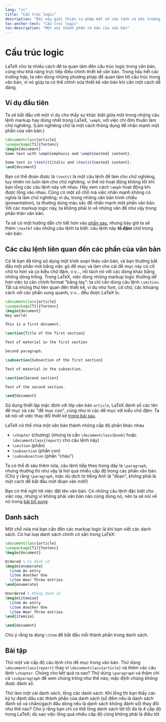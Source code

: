 ```yaml
---
lang: "vi"
title: "Cấu trúc logic"
description: "Bài này giới thiệu cú pháp một số câu lệnh và môi trường thông dụng để thêm một số thành phần logic cơ bản của một văn bản LaTeX."
toc-anchor-text: "Cấu trúc logic"
toc-description: "Một vài thành phần cơ bản của văn bản"
---
```


# Cấu trúc logic

LaTeX cho ta nhiều cách để ta quan tâm đến cấu trúc logic trong văn bản, cũng
như khả năng trực tiếp điều chỉnh thiết kế văn bản. Trong hầu hết các trường
hợp, ta nên dùng những phương pháp để quan tâm tới cấu trúc trong văn bản, vì
nó giúp ta có thể chỉnh sửa thiết kế văn bản khi cần một cách dễ dàng.

## Ví dụ đầu tiên

Ta sẽ bắt đầu với một ví dụ cho thấy sự khác biệt giữa một trong những câu lệnh
markup hay dùng nhất trong LaTeX, `\emph`, với việc chỉ đơn thuần làm chữ
nghiêng. (Làm nghiêng chữ là một cách thông dụng để nhấn mạnh một phần của văn
bản.)

```latex
\documentclass{article}
\usepackage[T1]{fontenc}
\begin{document}
Some text with \emph{emphasis and \emph{nested} content}.

Some text in \textit{italic and \textit{nested} content}.
\end{document}
```

Bạn có thể đoán được là `\textit` là một câu lệnh để làm cho chữ nghiêng, tuy
nhiên nó _luôn_ làm cho chữ nghiêng, vì thế nó hoạt động không tốt khi bạn lồng
các câu lệnh này với nhau. Hãy xem cách `\emph` hoạt động khi được lồng vào
nhau. Cũng có một số chỗ mà việc nhấn mạnh không có nghĩa là làm chữ nghiêng; ví
dụ, trong những văn bản trình chiếu (presentation), ta thường dùng màu sắc để
nhấn mạnh một phần văn bản. Với các markup logic này, ta không phải lo về những
vấn đề như vậy trong phần thân văn bản.

Ta sẽ có một hướng dẫn chi tiết hơn vào [phần sau](lesson-11), nhưng bây giờ ta
sẽ thêm `\textbf` vào những câu lệnh ta biết: câu lệnh này **tô đậm** chữ trong
văn bản.

## Các câu lệnh liên quan đến các phần của văn bản

Có lẽ bạn đã từng sử dụng một trình soạn thảo văn bản, và bạn thường bắt đầu một
phần mới bằng việc gõ đề mục và làm cho cái đề mục này có cỡ chữ to hơn và có
kiểu chữ đậm, v.v..., rồi tách nó với các dòng khác bằng những dòng trống. Trong
LaTeX, việc dùng những markup logic thường _dễ hơn_ việc tự căn chỉnh format
"bằng tay": ta chỉ cần dùng câu lệnh `\section`. Tất cả những thứ liên quan đến
thiết kế, ví dụ như font, cỡ chữ, các khoảng cách với các phần xung quanh, 
v.v... đều được LaTeX lo.

```latex
\documentclass{article}
\usepackage[T1]{fontenc}
\begin{document}
Hey world!

This is a first document.

\section{Title of the first section}

Text of material in the first section

Second paragraph.

\subsection{Subsection of the first section}

Text of material in the subsection.

\section{Second section}

Text of the second section.

\end{document}
```

Sử dụng thiết lập mặc định với lớp văn bản `article`, LaTeX đánh số các tên đề
mục và các "đề mục con", cũng như in các đề mục với kiểu chữ đậm. Ta sẽ nói về
việc thay đổi thiết kế [trong bài sau](lesson-05).

LaTeX có thể chia một văn bản thành những cấp độ phần khác nhau

- `\chapter` (chương) (nhưng ta cần `\documentclass{book}` hoặc
  `\documentclass{report}` cho câu lệnh này)
- `\section` (phần)
- `\subsection` (phần con)
- `\subsubsection` (phần "cháu")

Ta có thể đi sâu thêm nữa, câu lệnh tiếp theo trong dãy là `\paragraph`, nhưng
thường thì như vậy là hơi quá nhiều cấp độ trong các phần văn bản. (Chú ý rằng
`\paragraph`, mặc dù dịch từ tiếng Anh là "đoạn", *không* phải là một cách để
bắt đầu một đoạn văn mới!)

Bạn có thể nghĩ tới việc đặt tên văn bản. Có những câu lệnh đặc biệt cho việc
này, nhưng vì không phải văn bản nào cũng dùng nó, nên ta sẽ nói về nó trong
[bài bổ sung](more-04).

## Danh sách

Một chỗ nữa mà bạn cần đến các markup logic là khi bạn viết các danh sách. Có
hai loại danh sách chính có sẵn trong LaTeX:

```latex
\documentclass{article}
\usepackage[T1]{fontenc}
\begin{document}

Ordered % Có đánh số
\begin{enumerate}
  \item An entry
  \item Another One
  \item Wow! Three entries
\end{enumerate}

Unordered % Không đánh số
\begin{itemize}
  \item An entry
  \item Another One
  \item Wow! Three entries
\end{itemize}

\end{document}
```

Chú ý rằng ta dùng `\item` để bắt đầu mỗi thành phần trong danh sách.

## Bài tập

Thử một vài cấp độ câu lệnh cho đề mục trong văn bản. Thử dùng 
`\documentclass{report}` thay vì `\documentclass{article}` và thêm các câu lệnh
`\chapter`. Chúng cho kết quả ra sao? Thử dùng `\paragraph` và thậm chí cả
`\subparagraph` để xem chúng trông như thế nào; mặc định chúng *không* được đánh
số.

Thử làm một vài danh sách, lồng các danh sách. Khi lồng thì bạn thấy các ký tự
đánh dấu các thành phần của danh sách (số đếm nếu là danh sách đánh số và
chấm/gạch đầu dòng nếu là danh sách không đánh số) thay đổi như thế nào? Chú ý
rằng bạn chỉ có thể lồng danh sách tới tối đa là 4 cấp độ trong LaTeX; dù sao
việc lồng quá nhiều cấp độ cũng không phải là điều tốt.
